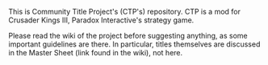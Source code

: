 This is Community Title Project's (CTP's) repository. CTP is a mod for Crusader Kings III, Paradox Interactive's strategy game.

Please read the wiki of the project before suggesting anything, as some important guidelines are there.
In particular, titles themselves are discussed in the Master Sheet (link found in the wiki), not here.
